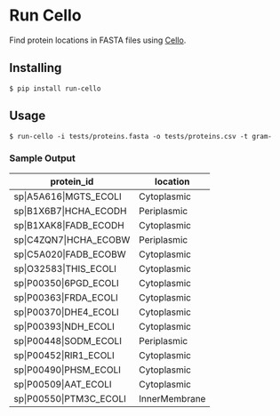 # Run Cello

Find protein locations in FASTA files using [Cello](http://cello.life.nctu.edu.tw/).

## Installing

```
$ pip install run-cello
```

## Usage

```
$ run-cello -i tests/proteins.fasta -o tests/proteins.csv -t gram-
```

### Sample Output

|protein_id           |location     |
|---------------------|-------------|
|sp&#124;A5A616&#124;MGTS_ECOLI |Cytoplasmic  |
|sp&#124;B1X6B7&#124;HCHA_ECODH |Periplasmic  |
|sp&#124;B1XAK8&#124;FADB_ECODH |Cytoplasmic  |
|sp&#124;C4ZQN7&#124;HCHA_ECOBW |Periplasmic  |
|sp&#124;C5A020&#124;FADB_ECOBW |Cytoplasmic  |
|sp&#124;O32583&#124;THIS_ECOLI |Cytoplasmic  |
|sp&#124;P00350&#124;6PGD_ECOLI |Cytoplasmic  |
|sp&#124;P00363&#124;FRDA_ECOLI |Cytoplasmic  |
|sp&#124;P00370&#124;DHE4_ECOLI |Cytoplasmic  |
|sp&#124;P00393&#124;NDH_ECOLI  |Cytoplasmic  |
|sp&#124;P00448&#124;SODM_ECOLI |Periplasmic  |
|sp&#124;P00452&#124;RIR1_ECOLI |Cytoplasmic  |
|sp&#124;P00490&#124;PHSM_ECOLI |Cytoplasmic  |
|sp&#124;P00509&#124;AAT_ECOLI  |Cytoplasmic  |
|sp&#124;P00550&#124;PTM3C_ECOLI|InnerMembrane|

